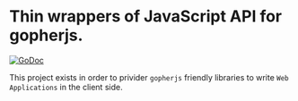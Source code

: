 # Thin wrappers of JavaScript API for gopherjs.

[![GoDoc](https://godoc.org/github.com/Archs/js?status.svg)](https://godoc.org/github.com/Archs/js)

This project exists in order to privider `gopherjs` friendly libraries
to write `Web Applications` in the client side.
